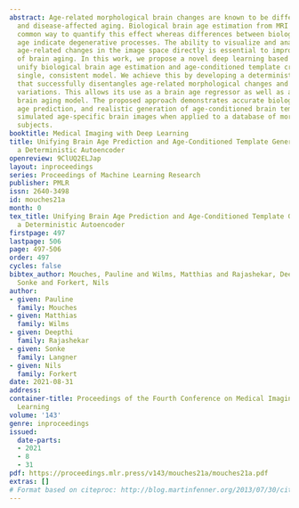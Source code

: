 ```yaml
---
abstract: Age-related morphological brain changes are known to be different in healthy
  and disease-affected aging. Biological brain age estimation from MRI scans is a
  common way to quantify this effect whereas differences between biological and chronological
  age indicate degenerative processes. The ability to visualize and analyze the morphological
  age-related changes in the image space directly is essential to improve the understanding
  of brain aging. In this work, we propose a novel deep learning based approach to
  unify biological brain age estimation and age-conditioned template creation in a
  single, consistent model. We achieve this by developing a deterministic autoencoder
  that successfully disentangles age-related morphological changes and subject-specific
  variations. This allows its use as a brain age regressor as well as a generative
  brain aging model. The proposed approach demonstrates accurate biological brain
  age prediction, and realistic generation of age-conditioned brain templates and
  simulated age-specific brain images when applied to a database of more than 2000
  subjects.
booktitle: Medical Imaging with Deep Learning
title: Unifying Brain Age Prediction and Age-Conditioned Template Generation with
  a Deterministic Autoencoder
openreview: 9ClUQ2ELJap
layout: inproceedings
series: Proceedings of Machine Learning Research
publisher: PMLR
issn: 2640-3498
id: mouches21a
month: 0
tex_title: Unifying Brain Age Prediction and Age-Conditioned Template Generation with
  a Deterministic Autoencoder
firstpage: 497
lastpage: 506
page: 497-506
order: 497
cycles: false
bibtex_author: Mouches, Pauline and Wilms, Matthias and Rajashekar, Deepthi and Langner,
  Sonke and Forkert, Nils
author:
- given: Pauline
  family: Mouches
- given: Matthias
  family: Wilms
- given: Deepthi
  family: Rajashekar
- given: Sonke
  family: Langner
- given: Nils
  family: Forkert
date: 2021-08-31
address:
container-title: Proceedings of the Fourth Conference on Medical Imaging with Deep
  Learning
volume: '143'
genre: inproceedings
issued:
  date-parts:
  - 2021
  - 8
  - 31
pdf: https://proceedings.mlr.press/v143/mouches21a/mouches21a.pdf
extras: []
# Format based on citeproc: http://blog.martinfenner.org/2013/07/30/citeproc-yaml-for-bibliographies/
---
```

